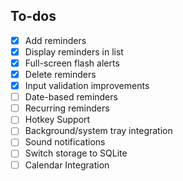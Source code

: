 ## To-dos

- [x] Add reminders
- [x] Display reminders in list
- [x] Full-screen flash alerts
- [x] Delete reminders
- [x] Input validation improvements
- [ ] Date-based reminders
- [ ] Recurring reminders
- [ ] Hotkey Support
- [ ] Background/system tray integration
- [ ] Sound notifications
- [ ] Switch storage to SQLite
- [ ] Calendar Integration